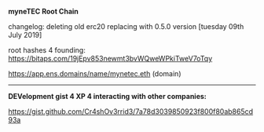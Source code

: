 **myneTEC Root Chain**

changelog: deleting old erc20 replacing with 0.5.0 version [tuesday 09th July 2019]

root hashes 4 founding: https://bitaps.com/19jEpv853newmt3bvWQweWPkiTweV7oTqy

https://app.ens.domains/name/mynetec.eth (domain)

---


**DEVelopment gist 4 XP 4 interacting with other companies:**

https://gist.github.com/Cr4shOv3rrid3/7a78d3039850923f800f80ab865cd93a
